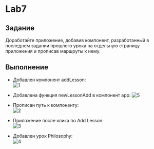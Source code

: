 # Lab7
## Задание
  Доработайте приложение, добавив компонент, разработанный в последнем задании прошлого урока на отдельную страницу приложения и прописав маршруты к нему.
## Выполнение
- Добавлен компонент addLesson:    
![1](https://cdn.discordapp.com/attachments/465020961482342411/706068371279708200/1.PNG)

- Добавлена функция newLessonAdd в компонент app:
![5](https://cdn.discordapp.com/attachments/465020961482342411/706724036067196938/unknown.png)

- Прописан путь к компоненту:  
![2](https://cdn.discordapp.com/attachments/465020961482342411/706723565197590528/unknown.png)

- Приложение после клика по Add Lesson:  
![3](https://cdn.discordapp.com/attachments/465020961482342411/706068380498788363/3.PNG)

- Добавлен урок Philosophy:  
![4](https://cdn.discordapp.com/attachments/465020961482342411/706068366070251520/4.PNG)
